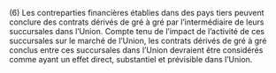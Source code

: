 (6) Les contreparties financières établies dans des pays tiers peuvent conclure des contrats dérivés de gré à gré par l’intermédiaire de leurs succursales dans l’Union. Compte tenu de l’impact de l’activité de ces succursales sur le marché de l’Union, les contrats dérivés de gré à gré conclus entre ces succursales dans l’Union devraient être considérés comme ayant un effet direct, substantiel et prévisible dans l’Union.
